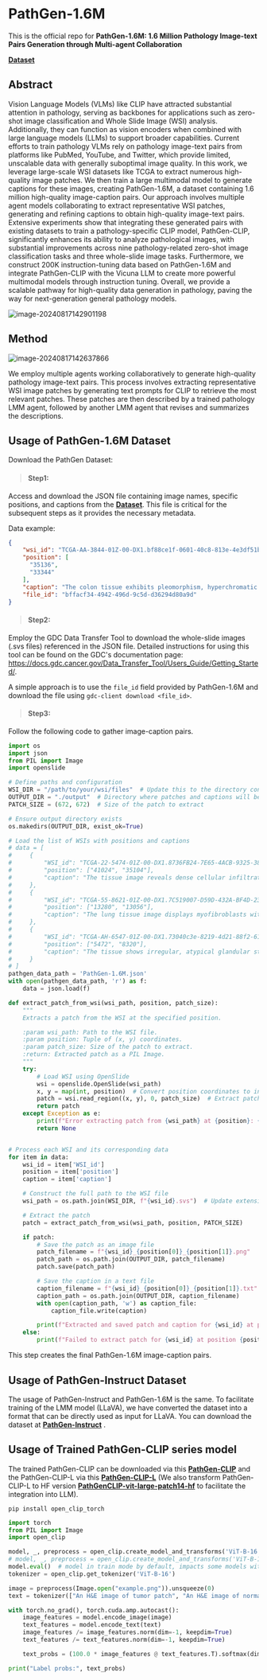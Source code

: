 # PathGen-1.6M

This is the official repo for  **PathGen-1.6M: 1.6 Million Pathology Image-text Pairs Generation through Multi-agent Collaboration**

[**Dataset**](https://github.com/PathGen-1-6M/PathGen-1.6M/tree/main/Data)

## Abstract

Vision Language Models (VLMs) like CLIP have attracted substantial attention in pathology, serving as backbones for applications such as zero-shot image classification and Whole Slide Image (WSI) analysis. Additionally, they can function as vision encoders when combined with large language models (LLMs) to support broader capabilities. Current efforts to train pathology VLMs rely on pathology image-text pairs from platforms like PubMed, YouTube, and Twitter, which provide limited, unscalable data with generally suboptimal image quality. In this work, we leverage large-scale WSI datasets like TCGA to extract numerous high-quality image patches. We then train a large multimodal model to generate captions for these images, creating PathGen-1.6M, a dataset containing 1.6 million high-quality image-caption pairs. Our approach involves multiple agent models collaborating to extract representative WSI patches, generating and refining captions to obtain high-quality image-text pairs. Extensive experiments show that integrating these generated pairs with existing datasets to train a pathology-specific CLIP model, PathGen-CLIP, significantly enhances its ability to analyze pathological images, with substantial improvements across nine pathology-related zero-shot image classification tasks and three whole-slide image tasks. Furthermore, we construct 200K instruction-tuning data based on PathGen-1.6M and integrate PathGen-CLIP with the Vicuna LLM to create more powerful multimodal models through instruction tuning. Overall, we provide a scalable pathway for high-quality data generation in pathology, paving the way for next-generation general pathology models.

![image-20240817142901198](./imgs/performance_overview.png)

## Method

![image-20240817142637866](./imgs/method.png)

We employ multiple agents working collaboratively to generate high-quality pathology image-text pairs. This process involves extracting representative WSI image patches by generating text prompts for CLIP to retrieve the most relevant patches. These patches are then described by a trained pathology LMM agent, followed by another LMM agent that revises and summarizes the descriptions. 

## Usage of PathGen-1.6M Dataset

Download the PathGen Dataset:

> #### Step1:

Access and download the JSON file containing image names, specific positions, and captions from the [**Dataset**](https://huggingface.co/datasets/jamessyx/PathGen). This file is critical for the subsequent steps as it provides the necessary metadata.

Data example:

```json
{
    "wsi_id": "TCGA-AA-3844-01Z-00-DX1.bf88ce1f-0601-40c8-813e-4e3df51bd2f0",
    "position": [
      "35136",
      "33344"
    ],
    "caption": "The colon tissue exhibits pleomorphism, hyperchromatic nuclei, and irregular glandular architecture, indicative of a neoplastic process. Stroma shows inflammatory infiltration and increased cellularity, suggesting a desmoplastic reaction. These characteristics potentially point to adenocarcinoma, requiring further clinical and molecular correlation for a definitive diagnosis.",
    "file_id": "bffacf34-4942-496d-9c5d-d36294d80a9d"
}
```

> #### Step2:

Employ the GDC Data Transfer Tool to download the whole-slide images (.svs files) referenced in the JSON file. Detailed instructions for using this tool can be found on the GDC's documentation page: https://docs.gdc.cancer.gov/Data_Transfer_Tool/Users_Guide/Getting_Started/.

A simple approach is to use the `file_id` field provided by PathGen-1.6M and download the file using `gdc-client download <file_id>`.

> #### Step3:

Follow the following code to gather image-caption pairs.

```python
import os
import json
from PIL import Image
import openslide

# Define paths and configuration
WSI_DIR = "/path/to/your/wsi/files"  # Update this to the directory containing your WSI files
OUTPUT_DIR = "./output"  # Directory where patches and captions will be saved
PATCH_SIZE = (672, 672)  # Size of the patch to extract

# Ensure output directory exists
os.makedirs(OUTPUT_DIR, exist_ok=True)

# Load the list of WSIs with positions and captions
# data = [
#     {
#         "WSI_id": "TCGA-22-5474-01Z-00-DX1.8736FB24-7E65-4ACB-9325-382D7F864F62",
#         "position": ["41024", "35104"],
#         "caption": "The tissue image reveals dense cellular infiltration, suggesting inflammation, and cells with large, hyperchromatic nuclei and high nuclear-to-cytoplasmic ratios indicative of a neoplastic process. Pink, acellular material points to fibrosis or connective tissue. The disrupted architecture further supports a pathological condition, possibly cancer combined with fibrotic changes."
#     },
#     {
#         "WSI_id": "TCGA-55-8621-01Z-00-DX1.7C519007-D59D-432A-BF4D-23D14A1C8BB6",
#         "position": ["13280", "13056"],
#         "caption": "The lung tissue image displays myofibroblasts with elongated nuclei and eosinophilic cytoplasm, indicative of collagen-rich fibrosis. Epithelial cells, forming glandular structures, show cellular atypia. The architecture is disrupted by dense fibrotic areas and patchy cellular infiltration, suggesting an interstitial lung disease characterized by chronic fibrosis and inflammation. Hemorrhage or hemosiderin deposits are not evident."
#     },
#     {
#         "WSI_id": "TCGA-AH-6547-01Z-00-DX1.73040c3e-8219-4d21-88f2-613218d32297",
#         "position": ["5472", "8320"],
#         "caption": "The tissue shows irregular, atypical glandular structures indicative of adenocarcinoma, with hyperchromatic nuclei, high nuclear-to-cytoplasmic ratio, and pleomorphism. Desmoplastic stroma and mitotic figures suggest high-grade dysplasia. These features confirm a diagnosis of malignant adenocarcinoma of the rectum, characterized by loss of normal glandular architecture and cellular disorganization."
#     }
# ]
pathgen_data_path = 'PathGen-1.6M.json'
with open(pathgen_data_path, 'r') as f:
    data = json.load(f)

def extract_patch_from_wsi(wsi_path, position, patch_size):
    """
    Extracts a patch from the WSI at the specified position.

    :param wsi_path: Path to the WSI file.
    :param position: Tuple of (x, y) coordinates.
    :param patch_size: Size of the patch to extract.
    :return: Extracted patch as a PIL Image.
    """
    try:
        # Load WSI using OpenSlide
        wsi = openslide.OpenSlide(wsi_path)
        x, y = map(int, position)  # Convert position coordinates to integers
        patch = wsi.read_region((x, y), 0, patch_size)  # Extract patch
        return patch
    except Exception as e:
        print(f"Error extracting patch from {wsi_path} at {position}: {e}")
        return None


# Process each WSI and its corresponding data
for item in data:
    wsi_id = item['WSI_id']
    position = item['position']
    caption = item['caption']

    # Construct the full path to the WSI file
    wsi_path = os.path.join(WSI_DIR, f"{wsi_id}.svs")  # Update extension if different

    # Extract the patch
    patch = extract_patch_from_wsi(wsi_path, position, PATCH_SIZE)

    if patch:
        # Save the patch as an image file
        patch_filename = f"{wsi_id}_{position[0]}_{position[1]}.png"
        patch_path = os.path.join(OUTPUT_DIR, patch_filename)
        patch.save(patch_path)

        # Save the caption in a text file
        caption_filename = f"{wsi_id}_{position[0]}_{position[1]}.txt"
        caption_path = os.path.join(OUTPUT_DIR, caption_filename)
        with open(caption_path, 'w') as caption_file:
            caption_file.write(caption)

        print(f"Extracted and saved patch and caption for {wsi_id} at position {position}")
    else:
        print(f"Failed to extract patch for {wsi_id} at position {position}")
```

This step creates the final PathGen-1.6M image-caption pairs.



## Usage of PathGen-Instruct Dataset

The usage of PathGen-Instruct and PathGen-1.6M is the same. To facilitate training of the LMM model (LLaVA), we have converted the dataset into a format that can be directly used as input for LLaVA. You can download the dataset at [**PathGen-Instruct**](https://huggingface.co/datasets/jamessyx/PathInstruct) .

## Usage of Trained PathGen-CLIP series model

The trained PathGen-CLIP can be downloaded via this [**PathGen-CLIP**](https://pub-7a38cc906afa44a4a01533c288d0b1af.r2.dev/pathgenclip.pt) and the PathGen-CLIP-L via this  [**PathGen-CLIP-L**](https://huggingface.co/jamessyx/PathGen-CLIP-L) (We also transform PathGen-CLIP-L to HF version [**PathGenCLIP-vit-large-patch14-hf**](https://huggingface.co/jamessyx/pathgenclip-vit-large-patch14-hf)  to facilitate the integration into LLM).

```
pip install open_clip_torch
```

```python
import torch
from PIL import Image
import open_clip

model, _, preprocess = open_clip.create_model_and_transforms('ViT-B-16', pretrained='path/pathgen-clip.pt') // PathGen-CLIP
# model, _, preprocess = open_clip.create_model_and_transforms('ViT-B-16', pretrained='path/pathgen-clip-l.pt') // PathGen-CLIP-L
model.eval()  # model in train mode by default, impacts some models with BatchNorm or stochastic depth active
tokenizer = open_clip.get_tokenizer('ViT-B-16')

image = preprocess(Image.open("example.png")).unsqueeze(0)
text = tokenizer(["An H&E image of tumor patch", "An H&E image of normal patch"])

with torch.no_grad(), torch.cuda.amp.autocast():
    image_features = model.encode_image(image)
    text_features = model.encode_text(text)
    image_features /= image_features.norm(dim=-1, keepdim=True)
    text_features /= text_features.norm(dim=-1, keepdim=True)

    text_probs = (100.0 * image_features @ text_features.T).softmax(dim=-1)

print("Label probs:", text_probs)
```
